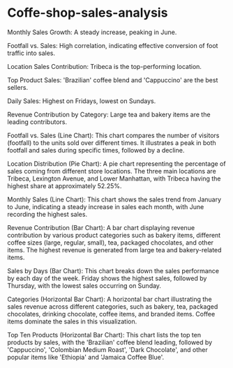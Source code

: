 # Coffe-shop-sales-analysis

Monthly Sales Growth: A steady increase, peaking in June.

Footfall vs. Sales: High correlation, indicating effective conversion of foot traffic into sales.

Location Sales Contribution: Tribeca is the top-performing location.

Top Product Sales: 'Brazilian' coffee blend and 'Cappuccino' are the best sellers.

Daily Sales: Highest on Fridays, lowest on Sundays.

Revenue Contribution by Category: Large tea and bakery items are the leading contributors.

Footfall vs. Sales (Line Chart): This chart compares the number of visitors (footfall) to the units sold over different times. It illustrates a peak in both footfall and sales during specific times, followed by a decline.

Location Distribution (Pie Chart): A pie chart representing the percentage of sales coming from different store locations. The three main locations are Tribeca, Lexington Avenue, and Lower Manhattan, with Tribeca having the highest share at approximately 52.25%.

Monthly Sales (Line Chart): This chart shows the sales trend from January to June, indicating a steady increase in sales each month, with June recording the highest sales.

Revenue Contribution (Bar Chart): A bar chart displaying revenue contribution by various product categories such as bakery items, different coffee sizes (large, regular, small), tea, packaged chocolates, and other items. The highest revenue is generated from large tea and bakery-related items.

Sales by Days (Bar Chart): This chart breaks down the sales performance by each day of the week. Friday shows the highest sales, followed by Thursday, with the lowest sales occurring on Sunday.

Categories (Horizontal Bar Chart): A horizontal bar chart illustrating the sales revenue across different categories, such as bakery, tea, packaged chocolates, drinking chocolate, coffee items, and branded items. Coffee items dominate the sales in this visualization.

Top Ten Products (Horizontal Bar Chart): This chart lists the top ten products by sales, with the 'Brazilian' coffee blend leading, followed by 'Cappuccino', 'Colombian Medium Roast', 'Dark Chocolate', and other popular items like 'Ethiopia' and 'Jamaica Coffee Blue'.
